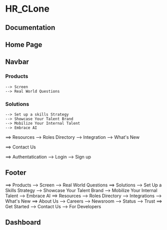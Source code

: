 # HR_CLone
## Documentation

## Home Page

## Navbar

### Products 
    --> Screen
    --> Real World Questions

### Solutions
    --> Set up a skills Strategy
    --> Showcase Your Talent Brand
    --> Mobilize Your Internal Talent
    --> Embrace AI

==> Resources
    --> Roles Directory
    --> Integration
    --> What's New

==> Contact Us

==> Authentatication
    --> Login
    --> Sign up

## Footer
==> Products
    --> Screen
    --> Real World Questions
==> Solutions
    --> Set Up a Skills Strategy
    --> Showcase Your Talent Brand
    --> Mobilize Your Internal Talent
    --> Embrace AI
==> Resources
    --> Roles Directory
    --> Integrations
    --> What's New
==> About Us
    --> Careers
    --> Newsroom
    --> Status
    --> Trust
==> Get Started
    --> Contact Us
    --> For Developers


## Dashboard